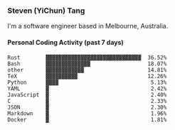 ### Steven (YiChun) Tang

I'm a software engineer based in Melbourne, Australia.

#### Personal Coding Activity (past 7 days)
```
Rust        ▓▓▓▓▓▓▓▓▓▓▓▓▓▓▓▓▓▓▓▓▓▓▓▓▓▓▓▓▓▓  36.52%
Bash        ▓▓▓▓▓▓▓▓▓▓▓▓▓▓                  18.07%
other       ▓▓▓▓▓▓▓▓▓▓▓▓                    14.81%
TeX         ▓▓▓▓▓▓▓▓▓▓                      12.26%
Python      ▓▓▓▓                             5.13%
YAML        ▓                                2.42%
JavaScript  ▓                                2.40%
C           ▓                                2.33%
JSON        ▓                                2.30%
Markdown    ▓                                1.96%
Docker      ▓                                1.81%
```
